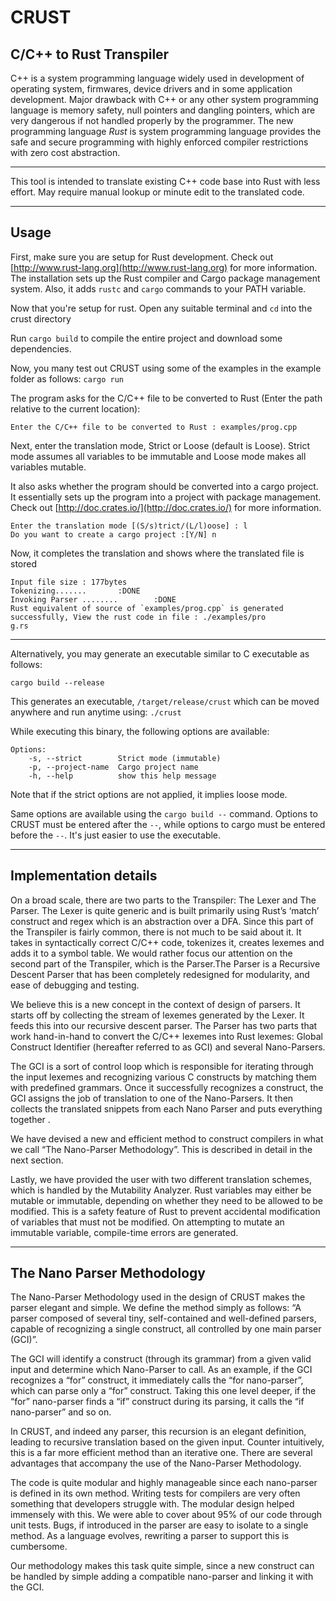 # CRUST

## C/C++ to Rust Transpiler

C++ is a system programming language widely used in development of operating system,  firmwares, device drivers and in some application development. Major drawback with C++ or any other system programming language is memory safety, null pointers and dangling pointers, which are very dangerous if not handled properly by the programmer. The new programming language *Rust* is system programming language provides the safe and secure programming with highly enforced compiler restrictions with zero cost abstraction.

---

This tool is intended to translate existing C++ code base into Rust with less effort.
May require manual lookup or minute edit to the translated code.

---

## Usage

First, make sure you are setup for Rust development. Check out [http://www.rust-lang.org](http://www.rust-lang.org) for more information. The installation sets up the Rust compiler and Cargo package management system. Also, it adds `rustc` and `cargo` commands to your PATH variable.

Now that you're setup for rust. Open any suitable terminal and `cd` into the crust directory

Run `cargo build` to compile the entire project and download some dependencies.

Now, you many test out CRUST using some of the examples in the example folder as follows:
`cargo run`

The program asks for the C/C++ file to be converted to Rust (Enter the path relative to the current location):
```
Enter the C/C++ file to be converted to Rust : examples/prog.cpp
```
Next, enter the translation mode, Strict or Loose (default is Loose). Strict mode assumes all variables to be immutable and Loose mode makes all variables mutable.

It also asks whether the program should be converted into a cargo project. It essentially sets up the program into a project with package management. Check out [http://doc.crates.io/](http://doc.crates.io/) for more information.
```
Enter the translation mode [(S/s)trict/(L/l)oose] : l
Do you want to create a cargo project :[Y/N] n
```

Now, it completes the translation and shows where the translated file is stored
```
Input file size : 177bytes
Tokenizing.......       :DONE
Invoking Parser ........        :DONE
Rust equivalent of source of `examples/prog.cpp` is generated successfully, View the rust code in file : ./examples/pro
g.rs
```

---

Alternatively, you may generate an executable similar to C executable as follows:

`cargo build --release`

This generates an executable, `/target/release/crust` which can be moved anywhere and run anytime using:
`./crust`

While executing this binary, the following options are available:

```
Options:
    -s, --strict        Strict mode (immutable)
    -p, --project-name  Cargo project name
    -h, --help          show this help message
```

Note that if the strict options are not applied, it implies loose mode.

Same options are available using the `cargo build --` command. Options to CRUST must be entered after the `--`, while options to cargo must be entered before the `--`. It's just easier to use the executable.

---

## Implementation details

On a broad scale, there are two parts to the Transpiler: The Lexer and The Parser. The Lexer is quite generic and is built primarily using Rust’s ‘match’ construct and regex which is an abstraction over a DFA. Since this part of the Transpiler is fairly common, there is not much to be said about it. It takes in syntactically correct C/C++ code, tokenizes it, creates lexemes and adds it to a symbol table. We would rather focus our attention on the second part of the Transpiler, which is the Parser.The Parser is a Recursive Descent Parser that has been completely redesigned for modularity, and ease of debugging and testing.

We believe this is a new concept in the context of design of parsers. It starts off by collecting the stream of lexemes generated by the Lexer. It feeds this into our recursive descent parser. The Parser has two parts that work hand-in-hand to convert the C/C++ lexemes into Rust lexemes: Global Construct Identifier (hereafter referred to as GCI) and several Nano-Parsers.

The GCI is a sort of control loop which is responsible for iterating through the input lexemes and recognizing various C constructs by matching them with predefined grammars. Once it successfully recognizes a construct, the GCI assigns the job of translation to one of the Nano-Parsers. It then collects the translated snippets from each Nano Parser and puts everything together .

We have devised a new and efficient method to construct compilers in what we call “The Nano-Parser Methodology”. This is described in detail in the next section.

Lastly, we have provided the user with two different translation schemes, which is handled by the Mutability Analyzer. Rust variables may either be mutable or immutable, depending on whether they need to be allowed to be modified. This is a safety feature of Rust to prevent accidental modification of variables that must not be modified. On attempting to mutate an immutable variable, compile-time errors are generated.

---

## The Nano Parser Methodology
The Nano-Parser Methodology used in the design of CRUST makes the parser elegant and simple. We define the method simply as follows: “A parser composed of several tiny, self-contained and well-defined parsers, capable of recognizing a single construct, all controlled by one main parser (GCI)”.

The GCI will identify a construct (through its grammar) from a given valid input and determine which Nano-Parser to call. As an example, if the GCI recognizes a “for” construct, it immediately calls the “for nano-parser”, which can parse only a “for” construct. Taking this one level deeper, if the “for” nano-parser finds a “if” construct during its parsing, it calls the “if nano-parser” and so on.

In CRUST, and indeed any parser, this recursion is an elegant definition, leading to recursive translation based on the given input. Counter intuitively, this is a far more efficient method than an iterative one.
There are several advantages that accompany the use of the Nano-Parser Methodology.

The code is quite modular and highly manageable since each nano-parser is defined in its own method. Writing tests for compilers are very often something that developers struggle with. The modular design helped immensely with this. We were able to cover about 95% of our code through unit tests. Bugs, if introduced in the parser are easy to isolate to a single method. As a language evolves, rewriting a parser to support this is cumbersome.

Our methodology makes this task quite simple, since a new construct can be handled by simple adding a compatible nano-parser and linking it with the GCI.
